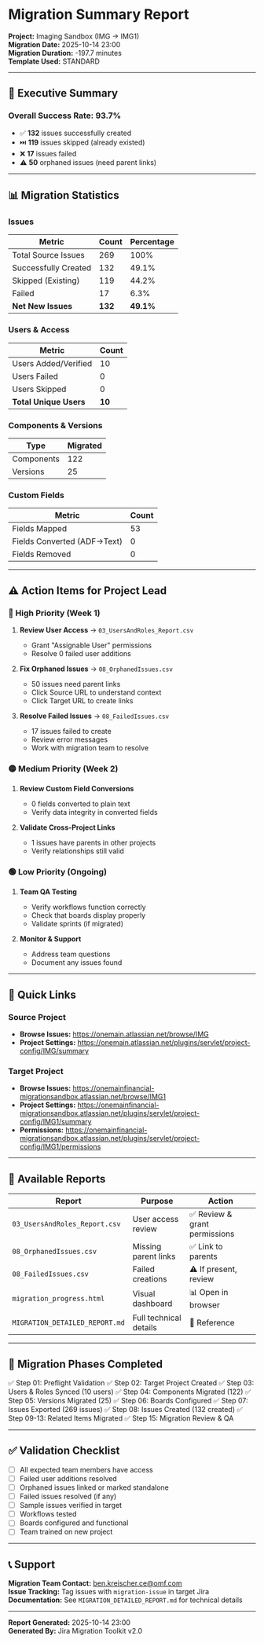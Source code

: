 # Migration Summary Report

**Project:** Imaging Sandbox (IMG → IMG1)  
**Migration Date:** 2025-10-14 23:00  
**Migration Duration:** -197.7 minutes  
**Template Used:** STANDARD

---

## 🎯 Executive Summary

### Overall Success Rate: **93.7%**

- ✅ **132** issues successfully created
- ⏭️ **119** issues skipped (already existed)
- ❌ **17** issues failed
- ⚠️ **50** orphaned issues (need parent links)

---

## 📊 Migration Statistics

### Issues
| Metric | Count | Percentage |
|--------|-------|------------|
| Total Source Issues | 269 | 100% |
| Successfully Created | 132 | 49.1% |
| Skipped (Existing) | 119 | 44.2% |
| Failed | 17 | 6.3% |
| **Net New Issues** | **132** | **49.1%** |

### Users & Access
| Metric | Count |
|--------|-------|
| Users Added/Verified | 10 |
| Users Failed | 0 |
| Users Skipped | 0 |
| **Total Unique Users** | **10** |

### Components & Versions
| Type | Migrated |
|------|----------|
| Components | 122 |
| Versions | 25 |

### Custom Fields
| Metric | Count |
|--------|-------|
| Fields Mapped | 53 |
| Fields Converted (ADF→Text) | 0 |
| Fields Removed | 0 |

---

## ⚠️ Action Items for Project Lead

### 🔴 High Priority (Week 1)
1. **Review User Access** → `03_UsersAndRoles_Report.csv`
   - Grant "Assignable User" permissions
   - Resolve 0 failed user additions

2. **Fix Orphaned Issues** → `08_OrphanedIssues.csv`
   - 50 issues need parent links
   - Click Source URL to understand context
   - Click Target URL to create links

3. **Resolve Failed Issues** → `08_FailedIssues.csv`
   - 17 issues failed to create
   - Review error messages
   - Work with migration team to resolve

### 🟡 Medium Priority (Week 2)
1. **Review Custom Field Conversions**
   - 0 fields converted to plain text
   - Verify data integrity in converted fields

2. **Validate Cross-Project Links**
   - 1 issues have parents in other projects
   - Verify relationships still valid

### 🟢 Low Priority (Ongoing)
1. **Team QA Testing**
   - Verify workflows function correctly
   - Check that boards display properly
   - Validate sprints (if migrated)

2. **Monitor & Support**
   - Address team questions
   - Document any issues found

---

## 🔗 Quick Links

### Source Project
- **Browse Issues:** https://onemain.atlassian.net/browse/IMG
- **Project Settings:** https://onemain.atlassian.net/plugins/servlet/project-config/IMG/summary

### Target Project
- **Browse Issues:** https://onemainfinancial-migrationsandbox.atlassian.net/browse/IMG1
- **Project Settings:** https://onemainfinancial-migrationsandbox.atlassian.net/plugins/servlet/project-config/IMG1/summary
- **Permissions:** https://onemainfinancial-migrationsandbox.atlassian.net/plugins/servlet/project-config/IMG1/permissions

---

## 📁 Available Reports

| Report | Purpose | Action |
|--------|---------|--------|
| `03_UsersAndRoles_Report.csv` | User access review | ✅ Review & grant permissions |
| `08_OrphanedIssues.csv` | Missing parent links | ✅ Link to parents |
| `08_FailedIssues.csv` | Failed creations | ⚠️ If present, review |
| `migration_progress.html` | Visual dashboard | 📊 Open in browser |
| `MIGRATION_DETAILED_REPORT.md` | Full technical details | 📖 Reference |

---

## 🎯 Migration Phases Completed

✅ Step 01: Preflight Validation
✅ Step 02: Target Project Created
✅ Step 03: Users & Roles Synced (10 users)
✅ Step 04: Components Migrated (122)
✅ Step 05: Versions Migrated (25)
✅ Step 06: Boards Configured
✅ Step 07: Issues Exported (269 issues)
✅ Step 08: Issues Created (132 created)
✅ Step 09-13: Related Items Migrated
✅ Step 15: Migration Review & QA

---

## ✅ Validation Checklist

- [ ] All expected team members have access
- [ ] Failed user additions resolved
- [ ] Orphaned issues linked or marked standalone
- [ ] Failed issues resolved (if any)
- [ ] Sample issues verified in target
- [ ] Workflows tested
- [ ] Boards configured and functional
- [ ] Team trained on new project

---

## 📞 Support

**Migration Team Contact:** ben.kreischer.ce@omf.com  
**Issue Tracking:** Tag issues with `migration-issue` in target Jira  
**Documentation:** See `MIGRATION_DETAILED_REPORT.md` for technical details

---

**Report Generated:** 2025-10-14 23:00  
**Generated By:** Jira Migration Toolkit v2.0



